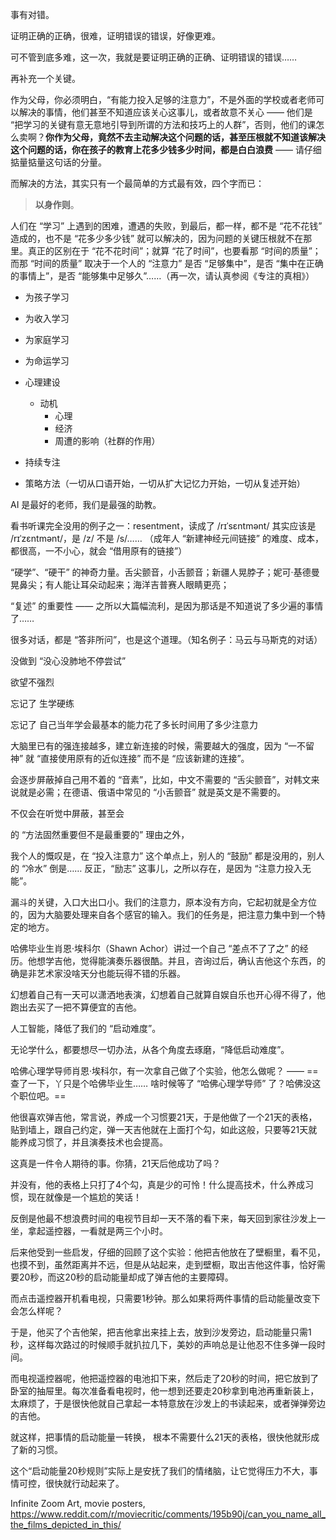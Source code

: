 事有对错。

证明正确的正确，很难，证明错误的错误，好像更难。

可不管到底多难，这一次，我就是要证明正确的正确、证明错误的错误……







再补充一个关键。

作为父母，你必须明白，“有能力投入足够的注意力”，不是外面的学校或者老师可以解决的事情，他们甚至不知道应该关心这事儿，或者故意不关心 —— 他们是 “把学习的关键有意无意地引导到所谓的方法和技巧上的人群”，否则，他们的课怎么卖啊？**你作为父母，竟然不去主动解决这个问题的话，甚至压根就不知道该解决这个问题的话，你在孩子的教育上花多少钱多少时间，都是白白浪费** —— 请仔细掂量掂量这句话的分量。

而解决的方法，其实只有一个最简单的方式最有效，四个字而已：

> **以身作则**。









人们在 “学习” 上遇到的困难，遭遇的失败，到最后，都一样，都不是 “花不花钱” 造成的，也不是 “花多少多少钱” 就可以解决的，因为问题的关键压根就不在那里。真正的区别在于 “花不花时间”；就算 “花了时间”，也要看那 “时间的质量”；而那 “时间的质量” 取决于一个人的 “注意力” 是否 “足够集中”，是否 “集中在正确的事情上”，是否 “能够集中足够久”……（再一次，请认真参阅《专注的真相》）





* 为孩子学习
* 为收入学习
* 为家庭学习
* 为命运学习



* 心理建设
  * 动机
    * 心理
    * 经济
    * 周遭的影响（社群的作用）
* 持续专注
* 策略方法（一切从口语开始，一切从扩大记忆力开始，一切从复述开始）





AI 是最好的老师，我们是最强的助教。



看书听课完全没用的例子之一：resentment，读成了 /rɪˈsɛntmənt/ 其实应该是 /rɪˈzɛntmənt/，是 /z/ 不是 /s/…… （成年人 “新建神经元间链接” 的难度、成本，都很高，一不小心，就会 “借用原有的链接”）



“硬学”、“硬干” 的神奇力量。舌尖颤音，小舌颤音；新疆人晃脖子；妮可·基德曼晃鼻尖；有人能让耳朵动起来；海洋吉普赛人眼睛更亮；





“复述” 的重要性 —— 之所以大篇幅流利，是因为那话是不知道说了多少遍的事情了……

很多对话，都是 “答非所问”，也是这个道理。（知名例子：马云与马斯克的对话）











没做到 “没心没肺地不停尝试”







欲望不强烈

忘记了 生学硬练

忘记了 自己当年学会最基本的能力花了多长时间用了多少注意力

大脑里已有的强连接越多，建立新连接的时候，需要越大的强度，因为 “一不留神” 就 “直接使用原有的近似连接” 而不是 “应该新建的连接”。







会逐步屏蔽掉自己用不着的 “音素”，比如，中文不需要的 “舌尖颤音”，对韩文来说就是必需；在德语、俄语中常见的 “小舌颤音” 就是英文是不需要的。

不仅会在听觉中屏蔽，甚至会





的 “方法固然重要但不是最重要的” 理由之外，















我个人的慨叹是，在 “投入注意力” 这个单点上，别人的 “鼓励” 都是没用的，别人的 “冷水” 倒是…… 反正，“励志” 这事儿，之所以存在，是因为 “注意力投入无能”。







漏斗的关键，入口大出口小。我们的注意力，原本没有方向，它起初就是全方位的，因为大脑要处理来自各个感官的输入。我们的任务是，把注意力集中到一个特定的地方。











哈佛毕业生肖恩·埃科尔（Shawn Achor）讲过一个自己 “差点不了了之” 的经历。他想学吉他，觉得能演奏乐器很酷。并且，咨询过后，确认吉他这个东西，的确是非艺术家没啥天分也能玩得不错的乐器。

幻想着自己有一天可以潇洒地表演，幻想着自己就算自娱自乐也开心得不得了，他跑出去买了一把不算便宜的吉他。



人工智能，降低了我们的 “启动难度”。

无论学什么，都要想尽一切办法，从各个角度去琢磨，“降低启动难度”。





哈佛心理学导师肖恩·埃科尔，有一次拿自己做了个实验，他怎么做呢？ —— ==查了一下，丫只是个哈佛毕业生…… 啥时候等了 “哈佛心理学导师” 了？哈佛没这个职位吧。==

他很喜欢弹吉他，常言说，养成一个习惯要21天，于是他做了一个21天的表格，贴到墙上，跟自己约定，弹一天吉他就在上面打个勾，如此这般，只要等21天就能养成习惯了，并且演奏技术也会提高。

这真是一件令人期待的事。你猜，21天后他成功了吗？

并没有，他的表格上只打了4个勾，真是少的可怜！什么提高技术，什么养成习惯，现在就像是一个尴尬的笑话！

反倒是他最不想浪费时间的电视节目却一天不落的看下来，每天回到家往沙发上一坐，拿起遥控器，一看就是两三个小时。

后来他受到一些启发，仔细的回顾了这个实验：他把吉他放在了壁橱里，看不见，也摸不到，虽然距离并不远，但是从站起来，走到壁橱，取出吉他这件事，恰好需要20秒，而这20秒的启动能量却成了弹吉他的主要障碍。

而点击遥控器开机看电视，只需要1秒钟。那么如果将两件事情的启动能量改变下会怎么样呢？

于是，他买了个吉他架，把吉他拿出来挂上去，放到沙发旁边，启动能量只需1秒，这样每次路过的时候顺手就扒拉几下，美妙的声响总是让他忍不住多弹一段时间。

而电视遥控器呢，他把遥控器的电池扣下来，然后走了20秒的时间，把它放到了卧室的抽屉里。每次准备看电视时，他一想到还要走20秒拿到电池再重新装上，太麻烦了，于是很快他就自己拿起一本特意放在沙发上的书读起来，或者弹弹旁边的吉他。

就这样，把事情的启动能量一转换， 根本不需要什么21天的表格，很快他就形成了新的习惯。

这个“启动能量20秒规则”实际上是安抚了我们的情绪脑，让它觉得压力不大，事情可控，很快就行动起来了。





Infinite Zoom Art, movie posters, https://www.reddit.com/r/moviecritic/comments/195b90j/can_you_name_all_the_films_depicted_in_this/

